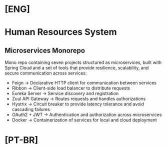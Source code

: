 # [ENG]
# Human Resources System

## Microservices Monorepo

Mono repo containing seven projects structured as microservices, built with Spring Cloud and a set of tools that provide resilience, scalability, and secure communication across services:

- Feign → Declarative HTTP client for communication between services
- Ribbon → Client-side load balancer to distribute requests
- Eureka Server → Service discovery and registration
- Zuul API Gateway → Routes requests and handles authorizations
- Hystrix → Circuit breaker to provide latency tolerance and avoid cascading failures
- OAuth2 + JWT → Authentication and authorization across microservices
- Docker → Containerization of services for local and cloud deployment

# [PT-BR]







